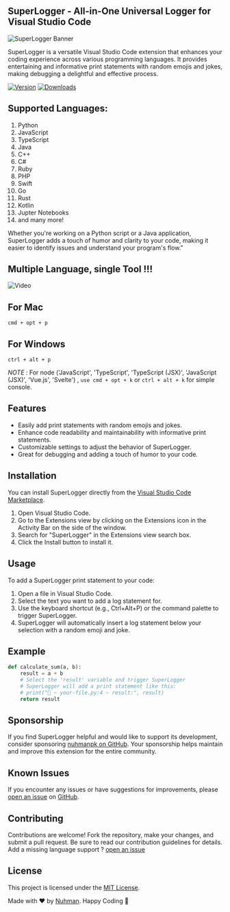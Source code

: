 ## SuperLogger - All-in-One Universal Logger for Visual Studio Code

![SuperLogger Banner](https://github.com/nuhmanpk/SuperLogger/blob/main/images/full-logo.png?raw=true)

SuperLogger is a versatile Visual Studio Code extension that enhances your coding experience across various programming languages. It provides entertaining and informative print statements with random emojis and jokes, making debugging a delightful and effective process.

  [![Version](https://img.shields.io/visual-studio-marketplace/v/nuhmanpk.superlogger.svg)](https://marketplace.visualstudio.com/items?itemName=nuhmanpk.superlogger)
  [![Downloads](https://img.shields.io/visual-studio-marketplace/d/nuhmanpk.superlogger.svg)](https://marketplace.visualstudio.com/items?itemName=nuhmanpk.superlogger)

## Supported Languages:

1. Python
1. JavaScript
1. TypeScript
1. Java
1. C++
1. C#
1. Ruby
1. PHP
1. Swift
1. Go
1. Rust
1. Kotlin
1. Jupter Notebooks
1. and many more!
   
Whether you're working on a Python script or a Java application, SuperLogger adds a touch of humor and clarity to your code, making it easier to identify issues and understand your program's flow."

## Multiple Language, single Tool !!!
![Video](https://github.com/nuhmanpk/SuperLogger/blob/main/images/demo-superlogger-min.gif?raw=true)


## For Mac
```
cmd + opt + p
```
## For Windows
```
ctrl + alt + p
```

*NOTE* : For node ('JavaScript', 'TypeScript', 'TypeScript (JSX)',
        'JavaScript (JSX)', 'Vue.js', 'Svelte') , `use cmd + opt + k` or `ctrl + alt + k` for simple console.

## Features

- Easily add print statements with random emojis and jokes.
- Enhance code readability and maintainability with informative print statements.
- Customizable settings to adjust the behavior of SuperLogger.
- Great for debugging and adding a touch of humor to your code.

## Installation

You can install SuperLogger directly from the [Visual Studio Code Marketplace](https://marketplace.visualstudio.com/items?itemName=nuhmanpk.superlogger).

1. Open Visual Studio Code.
2. Go to the Extensions view by clicking on the Extensions icon in the Activity Bar on the side of the window.
3. Search for "SuperLogger" in the Extensions view search box.
4. Click the Install button to install it.

## Usage

To add a SuperLogger print statement to your code:

1. Open a file in Visual Studio Code.
2. Select the text you want to add a log statement for.
3. Use the keyboard shortcut (e.g., Ctrl+Alt+P) or the command palette to trigger SuperLogger.
4. SuperLogger will automatically insert a log statement below your selection with a random emoji and joke.


## Example

```python
def calculate_sum(a, b):
    result = a + b
    # Select the 'result' variable and trigger SuperLogger
    # SuperLogger will add a print statement like this:
    # print("🚀 ~ your-file.py:4 ~ result:", result)
    return result
```

## Sponsorship
If you find SuperLogger helpful and would like to support its development, consider sponsoring [nuhmanpk on GitHub](https://github.com/sponsors/nuhmanpk). Your sponsorship helps maintain and improve this extension for the entire community.

## Known Issues
If you encounter any issues or have suggestions for improvements, please [open an issue](https://github.com/nuhmanpk/superlogger/issues) on [GitHub](https://github.com/nuhmanpk).

## Contributing
Contributions are welcome! Fork the repository, make your changes, and submit a pull request. Be sure to read our contribution guidelines for details. Add a missing language support ? [open an issue](https://github.com/nuhmanpk/superlogger/issues)

## License
This project is licensed under the [MIT License](https://github.com/nuhmanpk/SuperLogger/blob/main/LICENSE).

Made with ❤️ by [Nuhman](https://github.com/nuhmanpk). Happy Coding 🚀
